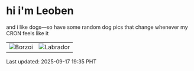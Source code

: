 # hi i'm Leoben

and i like dogs—so have some random dog pics that change whenever my CRON feels like it

|  |  |
|--------|----------|
| ![Borzoi](https://random-dog-vercel.vercel.app/api/random-borzoi?v=1758108916) | ![Labrador](https://random-dog-vercel.vercel.app/api/random-labrador?v=1758108916) |

Last updated: 2025-09-17 19:35 PHT

